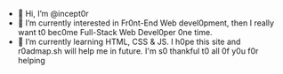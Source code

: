 - 👋 Hi, I’m @incept0r
- 👀 I’m currently interested in Fr0nt-End Web devel0pment, then I really want t0 bec0me Full-Stack Web Devel0per 0ne time.
- 🌱 I’m currently learning HTML, CSS & JS. I h0pe this site and r0admap.sh will help me in future. I'm s0 thankful t0 all 0f y0u f0r helping

<!---
incept0r/incept0r is a ✨ special ✨ repository because its `README.md` (this file) appears on your GitHub profile.
You can click the Preview link to take a look at your changes.
---> 
